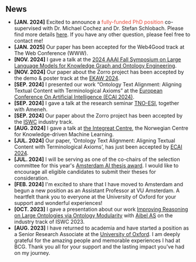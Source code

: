 <h1 id="news"></h1>

<h2 style="margin: 30px 0px 10px;">News</h2>

<ul>
<li><strong>[JAN. 2024]</strong> Excited to announce a <span style="color:#e74d3c">fully-funded PhD position</span> co-supervised with Dr. Michael Cochez and Dr. Stefan Schlobach. Please find more details <span style="color:#e74d3c"><a href="https://workingat.vu.nl/vacancies/phd-position-in-advancing-explainable-ai-for-knowledge-extraction-amsterdam-1139565">here</a></span>. If you have any other question, please feel free to contact me!</li>
  
<li><strong>[JAN. 2025]</strong> Our paper has been accepted for the Web4Good track at The Web Conference (WWW). </li>
  
<li><strong>[NOV. 2024]</strong> I gave a talk at the <span style="color:#e74d3c"><a href="https://kastle-lab.github.io/llms-and-kg-engineering/index"> 2024 AAAI Fall Symposium on Large Language Models for Knowledge Graph and Ontology Engineering</a></span>. </li>

<li><strong>[NOV. 2024]</strong> Our paper about the Zorro project has been accepted by the demo & poster track at the <span style="color:#e74d3c"><a href="https://event.cwi.nl/ekaw2024/"> EKAW 2024</a></span>. </li>

<li><strong>[SEP. 2024]</strong> I presented our work “Ontology Text Alignment: Aligning Textual Content with Terminological Axioms” at the <span style="color:#e74d3c"><a href="https://www.ecai2024.eu/"> European Conference On Artificial Intelligence (ECAI 2024)</a></span>. </li>
  
<li><strong>[SEP. 2024]</strong> I gave a talk at the research seminar <span style="color:#e74d3c"><a href="https://esi.nl/">TNO-ESI</a></span>, together with Ameneh. </li>

<li><strong>[SEP. 2024]</strong> Our paper about the Zorro project has been accepted by the <span style="color:#e74d3c"><a href="https://iswc2024.semanticweb.org/">ISWC</a></span> industry track. </li>


<li><strong>[AUG. 2024]</strong> I gave a talk at <span style="color:#e74d3c"><a href="https://www.integreat.no/">the Integreat Centre</a></span>, the
Norwegian Centre for Knowledge-driven Machine Learning.</li>
  
<li><strong>[JUL. 2024]</strong> Our paper, ‘Ontology Text Alignment: Aligning Textual Content with Terminological Axioms’, has just been accepted by <span style="color:#e74d3c"><a href="https://www.ecai2024.eu/">ECAI 2024</a></span>.</li>

<li><strong>[JUL. 2024]</strong>  I will be serving as one of the co-chairs of the selection committee for this year's <span style="color:#e74d3c"><a href="https://www.amsterdamai.com/en/events/Amsterdam%20AI%20Thesis%20Awards">Amsterdam AI thesis award</a></span>. I would like to encourage all eligible candidates to submit their theses for consideration.</li>

<li><strong>[FEB. 2024]</strong> I'm excited to share that I have moved to Amsterdam and begun a new position as an Assistant Professor at VU Amsterdam. A heartfelt thank you to everyone at the University of Oxford for your support and wonderful experiences!</li>
<li><strong>[OCT. 2023]</strong> I gave a presentation about our work  <span style="color:#e74d3c"><a href="https://ceur-ws.org/Vol-3632/ISWC2023_paper_499.pdf">Improving Reasoning on Large Ontologies via Ontology Modularity</a></span>  with <span style="color:#e74d3c"><a href="https://aibel.com/">Aibel AS</a></span>  on the industry track of ISWC 2023. </li>
<li><strong>[AUG. 2023]</strong> I have returned to academia and have started a position as a Senior Research Associate at the <span style="color:#e74d3c"><a href="https://www.cs.ox.ac.uk/people/jieying.chen/">University of Oxford</a></span>. I am deeply grateful for the amazing people and memorable experiences I had at BCG. Thank you all for your support and the lasting impact you’ve had on my journey. </li>


<!-- <li><strong>[NOV. 2023]</strong> AHEMS: <span style="color:#e74d3c"><a href="https://hitchhiker.azurewebsites.net/?/AHEMS/">Anomalous Hall Effect Measurement System</a></span> has been released.</li>
<li><strong>[NOV. 2023]</strong> <span style="color:#e74d3c"><a href="https://hitchhiker.azurewebsites.net/?/I-V/">I-V Measurement System</a></span> has been released.</li>
<li><strong>[OCT. 2023]</strong> The Tech Blog <span style="color:#e74d3c"><a href="https://songchen.science/blog/">"The Hitchhiker's Guide to Galaxy"</a></span> has now integrated an <span style="color:#e74d3c"><a href="https://hitchhiker.azurewebsites.net">onedrive file list program</a></span> implemented by calling API.</li>
<li><strong>[OCT. 2023]</strong> The Tech Blog <span style="color:#e74d3c"><a href="https://songchen.science/blog/">"The Hitchhiker's Guide to Galaxy"</a></span> has now a <span style="color:#e74d3c"><a href="https://songchen.science/blog/zh-CN">chinese version</a></span>. The content inside can be separately edited. Later maybe a german version.</li>
<li><strong>[OCT. 2023]</strong> A Tech Blog <span style="color:#e74d3c"><a href="https://songchen.science/blog/">"The Hitchhiker's Guide to Galaxy"</a></span> was integrated to this personal homepage, the webblog is based on <span style="color:#e74d3c"><a href="https://hexo.io/">Hexo</a></span>: a webblog framework</li>
<li> <a href="javascript:toggle_vis('newsmore')">Show more</a> </li>
<div id="newsmore" style="display:none">
<li><strong>[SEP. 2023]</strong> The BeMAGIC Final Event will be held between 14-15 December 2023 at <span style="color:#e74d3c"><a href="https://www.uab.cat/web/universitat-autonoma-de-barcelona-1345467954774.html">UAB</a></span>, Barcelona, Spain.</li>	
</div> -->
</ul>
